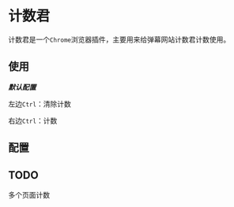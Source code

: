 # 计数君

计数君是一个`Chrome`浏览器插件，主要用来给弹幕网站计数君计数使用。

## 使用

***默认配置***

左边`Ctrl`：清除计数

右边`Ctrl`：计数

## 配置

## TODO

多个页面计数